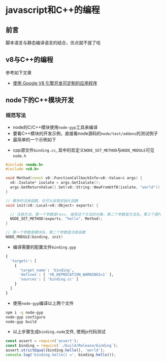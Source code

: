 # javascript和C++的编程

## 前言

脚本语言与静态编译语言的结合，优点就不提了哈

## v8与C++的编程

参考如下文章

- [使用 Google V8 引擎开发可定制的应用程序](https://www.ibm.com/developerworks/cn/opensource/os-cn-v8engine/)


## node下的C++模块开发

### 规范写法

- node的C/C++模块使用`node-gyp`工具来编译
- 要看C++模块的开发示例，直接看node源码的`node/test/addons`的测试例子
- 最简单的一个示例如下

+ cpp源文件`binding.cc`, 其中的宏定义`NODE_SET_METHOD`与`NODE_MODULE`可见`node.h`

```cpp
#include <node.h>
#include <v8.h>

void Method(const v8::FunctionCallbackInfo<v8::Value>& args) {
  v8::Isolate* isolate = args.GetIsolate();
  args.GetReturnValue().Set(v8::String::NewFromUtf8(isolate, "world"));
}

// 模块的注册函数，也可以说是初始化函数
void init(v8::Local<v8::Object> exports) {

  // 注册方法，第一个参数是resv, 接受这个方法的对象，第二个参数是方法名，第三个是FunctionCallback, 这个方法的执行体
  NODE_SET_METHOD(exports, "hello", Method);
}

// 第一个参数是模块名，第二个参数是注册函数
NODE_MODULE(binding, init)
```

+ 编译需要的配置文件`binding.gyp`

```python
{
  'targets': [
    {
      'target_name': 'binding',
      'defines': [ 'V8_DEPRECATION_WARNINGS=1' ],
      'sources': [ 'binding.cc' ]
    }
  ]
}
```

+ 使用`node-gyp`编译以上两个文件
```sh
npm i -g node-gyp
node-gyp configure
node-gyp build
```

+ 以上步骤生成`binding.node`文件, 使用js代码测试

```js
const assert = require('assert');
const binding = require(`./build/Release/binding`);
assert.strictEqual(binding.hello(), 'world');
console.log('binding.hello() =', binding.hello());
```